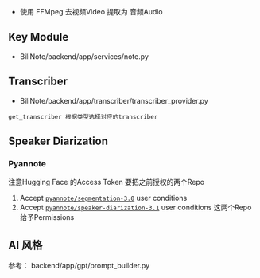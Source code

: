 
* 使用 FFMpeg 去视频Video 提取为 音频Audio




## Key Module
* BiliNote/backend/app/services/note.py


## Transcriber
* BiliNote/backend/app/transcriber/transcriber_provider.py
```
get_transcriber 根据类型选择对应的transcriber
```



## Speaker Diarization
### Pyannote
注意Hugging Face 的Access Token 要把之前授权的两个Repo
1. Accept [`pyannote/segmentation-3.0`](https://hf.co/pyannote/segmentation-3.0) user conditions
2. Accept [`pyannote/speaker-diarization-3.1`](https://hf.co/pyannote/speaker-diarization-3.1) user conditions
这两个Repo 给予Permissions


## AI 风格
参考： backend/app/gpt/prompt_builder.py